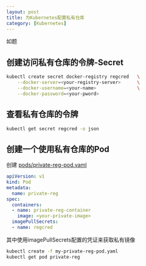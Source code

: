 ```yaml
---
layout: post
title: 为Kubernetes配置私有仓库
category: [Kubernetes]
---
```


如题

 <!--more-->


## 创建访问私有仓库的令牌-Secret

```bash
kubectl create secret docker-registry regcred   \
    --docker-server=<your-registry-server>      \
    --docker-username=<your-name>               \
    --docker-password=<your-pword>
```



## 查看私有仓库的令牌

```bash
kubectl get secret regcred -o json
```



## 创建一个使用私有仓库的Pod

创建 [pods/private-reg-pod.yaml](https://k8s.io/examples/pods/private-reg-pod.yaml)

```yaml
apiVersion: v1
kind: Pod
metadata:
  name: private-reg
spec:
  containers:
  - name: private-reg-container
    image: <your-private-image>
  imagePullSecrets:
  - name: regcred
```

其中使用imagePullSecrets配置的凭证来获取私有镜像

```bash
kubectl create -f my-private-reg-pod.yaml
kubectl get pod private-reg
```

